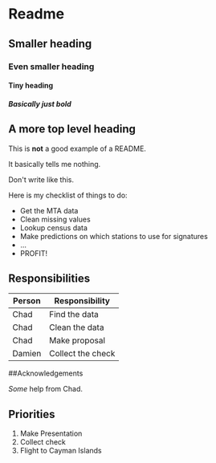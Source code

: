 # Readme

## Smaller heading

### Even smaller heading

#### Tiny heading

##### Basically just bold

## A more top level heading

This is **not** a good example of a README.

It basically tells me nothing.

Don't write like this.

Here is my checklist of things to do:
* Get the MTA data
* Clean missing values
* Lookup census data
* Make predictions on which stations to use for signatures
* ...
* PROFIT!

## Responsibilities

| Person | Responsibility | 
| ---| ---| 
| Chad | Find the data |
| Chad | Clean the data |
| Chad | Make proposal |
| Damien | Collect the check |

##Acknowledgements

*Some* help from Chad.

## Priorities

1. Make Presentation
2. Collect check
3. Flight to Cayman Islands


